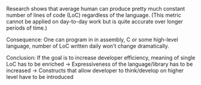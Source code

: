 Research shows that average human can produce pretty much constant number of lines of code (LoC) regardless of the language.
(This metric cannot be applied on day-to-day work but is quite accurate over longer periods of time.)

Consequence: One can program in in assembly, C or some high-level language, number of LoC written daily won't change dramatically.

Conclusion: If the goal is to increase developer efficiency, meaning of single LoC has to be enriched
-> Expressiveness of the language/library has to be increased
-> Constructs that allow developer to think/develop on higher level have to be introduced 